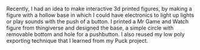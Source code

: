 Recently, I had an idea to make interactive 3d printed figures, by making a figure with a hollow base in which I could have electronics to light up lights or play sounds with the push of a button. I printed a Mr Game and Watch figure from thingiverse and designed the base, a simple circle with removable bottom and hole for a pushbutton. I also reused my low poly exporting technique that I learned from my Puck project. 
